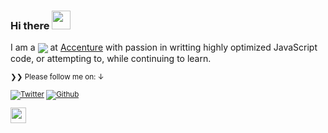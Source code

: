 ### Hi there <img src="https://media.giphy.com/media/hvRJCLFzcasrR4ia7z/giphy.gif" width="30px">

I am a <img align="center" src="https://img.shields.io/badge/Software-Engineer-brightgreen"/></a> at <a href="https://www.accenture.com/">Accenture</a> with passion in writting highly optimized JavaScript code, or attempting to, while continuing to learn.



<small>❯❯ Please follow me on: ↓</strong>



[![Twitter](https://img.shields.io/twitter/follow/skepticalnomad?label=%40skepticalnomad&style=social)][t] [![Github](https://img.shields.io/github/followers/xarfo?style=social&label=Follow)][g] 


[t]: https://twitter.com/skepticalnomad
[g]: https://github.com/xarfo

<a href="https://medium.com/@abdul.ahmad95"><img src="https://img.shields.io/badge/medium-%2312100E.svg?&style=for-the-badge&logo=medium&logoColor=white" height=25></a>

